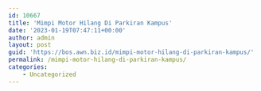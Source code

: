 ```yaml
---
id: 10667
title: 'Mimpi Motor Hilang Di Parkiran Kampus'
date: '2023-01-19T07:47:11+00:00'
author: admin
layout: post
guid: 'https://bos.awn.biz.id/mimpi-motor-hilang-di-parkiran-kampus/'
permalink: /mimpi-motor-hilang-di-parkiran-kampus/
categories:
    - Uncategorized
---
```


